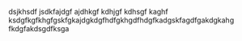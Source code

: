 dsjkhsdf jsdkfajdgf ajdhkgf kdhjgf kdhsgf kaghf ksdgfkgfkhgfgskfgkajdgkdgfhdfgkhgdfhdgfkadgskfagdfgakdgkahg fkdgfakdsgdfksga